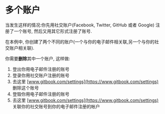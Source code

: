 # 多个账户

当发生这样的情况:你先用社交账户(Facebook, Twitter, GitHub 或者 Google) 注册了一个账号, 然后又用其它形式注册了账号.

在本例中, 你创建了两个不同的账户(一个与你的电子邮件相关联,另一个与你的社交账户相关联).

你需要**删除**其中一个账户, 这样做:

1. 登出你用电子邮件注册的账号
2. 登录你用社交账户注册的账号
3. 去这里 [www.gitbook.com/settings](https://www.gitbook.com/settings) 删除这个账号
4. 登毁你用电子邮件注册的账号
5. 去这里 [www.gitbook.com/settings](https://www.gitbook.com/settings) 关联你的社交账号到你的电子邮件注册的帐户

